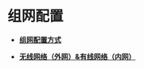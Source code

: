 # 组网配置<a name="hilens_02_0108"></a>

-   **[组网配置方式](组网配置方式.md)**  

-   **[无线网络（外网）&有线网络（内网）](无线网络（外网）-有线网络（内网）.md)**  


